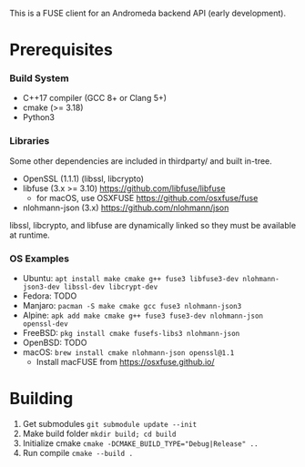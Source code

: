 
This is a FUSE client for an Andromeda backend API (early development).

# Prerequisites

### Build System

- C++17 compiler (GCC 8+ or Clang 5+)
- cmake (>= 3.18)
- Python3

### Libraries

Some other dependencies are included in thirdparty/ and built in-tree.

- OpenSSL (1.1.1) (libssl, libcrypto)
- libfuse (3.x >= 3.10) https://github.com/libfuse/libfuse
    - for macOS, use OSXFUSE https://github.com/osxfuse/fuse
- nlohmann-json (3.x) https://github.com/nlohmann/json

libssl, libcrypto, and libfuse are dynamically linked so they must be available at runtime.

### OS Examples

- Ubuntu: `apt install make cmake g++ fuse3 libfuse3-dev nlohmann-json3-dev libssl-dev libcrypt-dev`
- Fedora: TODO
- Manjaro: `pacman -S make cmake gcc fuse3 nlohmann-json3`
- Alpine: `apk add make cmake g++ fuse3 fuse3-dev nlohmann-json openssl-dev`
- FreeBSD: `pkg install cmake fusefs-libs3 nlohmann-json`
- OpenBSD: TODO
- macOS: `brew install cmake nlohmann-json openssl@1.1`
    - Install macFUSE from https://osxfuse.github.io/

# Building

1. Get submodules `git submodule update --init`
2. Make build folder `mkdir build; cd build`
3. Initialize cmake `cmake -DCMAKE_BUILD_TYPE="Debug|Release" ..`
4. Run compile `cmake --build .`
